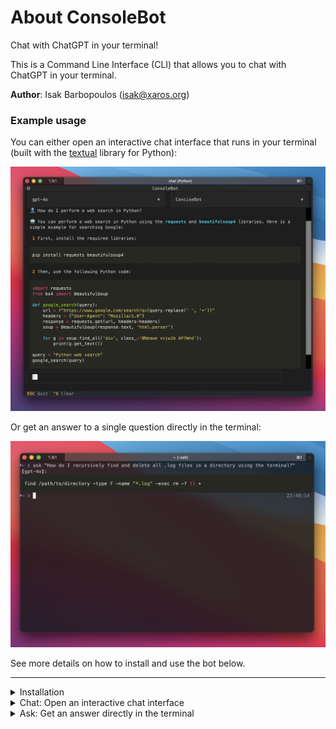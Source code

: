 # About ConsoleBot
Chat with ChatGPT in your terminal!

This is a Command Line Interface (CLI) that allows you to chat with ChatGPT in your terminal.

**Author**: Isak Barbopoulos (isak@xaros.org)

### Example usage

You can either open an interactive chat interface that runs in your terminal (built with the [textual](https://textual.textualize.io/) library for Python):

![Example](screenshots/chat_interface.png "Chat")

Or get an answer to a single question directly in the terminal:

![Example](screenshots/ask_interface.png "Ask")

See more details on how to install and use the bot below.

---

<details>
    <summary>Installation</summary><br>

#### 1. Make sure you have Python >=3.9 and an OpenAI API key.

#### 2. Open your terminal of choice and clone this repo:
```bash
git clone https://github.com/isak-b/console-bot.git
```

#### 3. Install the package and its dependencies:
```bash
cd console-bot
pip install .
```

#### 4. Create a file named '.env' in the console-bot folder and add the following line:
```bash
OPENAI_API_KEY=<your OpenAI API key here>
```
</details>

</details>

<details>
    <summary>Chat: Open an interactive chat interface</summary><br>

Open a terminal in the console-bot folder and write:

```bash
python chat
```

TIP: Bind the command to an alias (like 'chat') and store it in .bashrc or .zshrc for easy access. E.g.,:

```bash
alias chat='python ~/path/to/console-bot/chat'
```

</details>

<details>
    <summary>Ask: Get an answer directly in the terminal</summary><br>

Open a terminal in the console-bot folder and write:

```bash
python ask "What is the airspeed velocity of an unladen swallow?"
```

TIP: Bind the command to an alias (like 'ask') and store it in .bashrc or .zshrc for easy access. E.g.,:

```bash
alias ask='python ~/path/to/console-bot/ask'
```

<details>
    <summary>Create new bots</summary><br>

Write your custom instructions in a .txt file and save it in `console-bot/chat/bots/`, and it will become automatically available in the app. 

Note that the "ask" version of ConsoleBot has its own bots directory (`console-bot/ask/bots`), so if you wish to add/modify its instructions you'd have to add the instructions to that folder and then enter the name of the bot (i.e., the filename minus the file extension, so e.g., "AskBot" for "AskBot.txt") at the "bot" key in `console-bot/ask/config-yaml`.

</details>

<details>
    <summary>Todo</summary><br>

- Make it so users can save and manage chat history (create, name and select history_ids at will)

- Add support for other LLMs

- Add image generation (not currently supported by textual)

</details>
